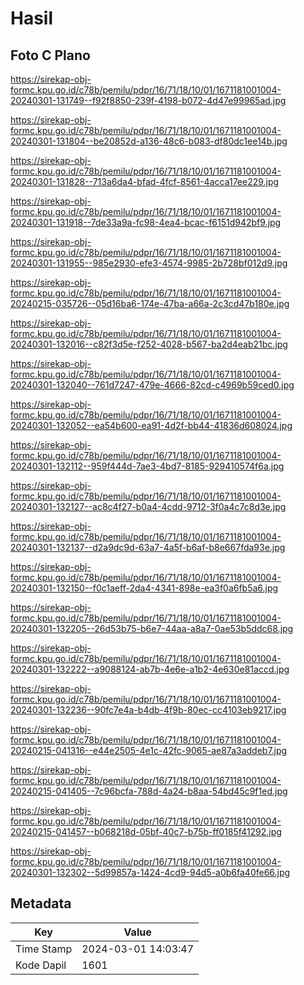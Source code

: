 # Hasil

## Foto C Plano

https://sirekap-obj-formc.kpu.go.id/c78b/pemilu/pdpr/16/71/18/10/01/1671181001004-20240301-131749--f92f8850-239f-4198-b072-4d47e99965ad.jpg

https://sirekap-obj-formc.kpu.go.id/c78b/pemilu/pdpr/16/71/18/10/01/1671181001004-20240301-131804--be20852d-a136-48c6-b083-df80dc1ee14b.jpg

https://sirekap-obj-formc.kpu.go.id/c78b/pemilu/pdpr/16/71/18/10/01/1671181001004-20240301-131828--713a6da4-bfad-4fcf-8561-4acca17ee229.jpg

https://sirekap-obj-formc.kpu.go.id/c78b/pemilu/pdpr/16/71/18/10/01/1671181001004-20240301-131918--7de33a9a-fc98-4ea4-bcac-f6151d942bf9.jpg

https://sirekap-obj-formc.kpu.go.id/c78b/pemilu/pdpr/16/71/18/10/01/1671181001004-20240301-131955--985e2930-efe3-4574-9985-2b728bf012d9.jpg

https://sirekap-obj-formc.kpu.go.id/c78b/pemilu/pdpr/16/71/18/10/01/1671181001004-20240215-035726--05d16ba6-174e-47ba-a66a-2c3cd47b180e.jpg

https://sirekap-obj-formc.kpu.go.id/c78b/pemilu/pdpr/16/71/18/10/01/1671181001004-20240301-132016--c82f3d5e-f252-4028-b567-ba2d4eab21bc.jpg

https://sirekap-obj-formc.kpu.go.id/c78b/pemilu/pdpr/16/71/18/10/01/1671181001004-20240301-132040--761d7247-479e-4666-82cd-c4969b59ced0.jpg

https://sirekap-obj-formc.kpu.go.id/c78b/pemilu/pdpr/16/71/18/10/01/1671181001004-20240301-132052--ea54b600-ea91-4d2f-bb44-41836d608024.jpg

https://sirekap-obj-formc.kpu.go.id/c78b/pemilu/pdpr/16/71/18/10/01/1671181001004-20240301-132112--959f444d-7ae3-4bd7-8185-929410574f6a.jpg

https://sirekap-obj-formc.kpu.go.id/c78b/pemilu/pdpr/16/71/18/10/01/1671181001004-20240301-132127--ac8c4f27-b0a4-4cdd-9712-3f0a4c7c8d3e.jpg

https://sirekap-obj-formc.kpu.go.id/c78b/pemilu/pdpr/16/71/18/10/01/1671181001004-20240301-132137--d2a9dc9d-63a7-4a5f-b6af-b8e667fda93e.jpg

https://sirekap-obj-formc.kpu.go.id/c78b/pemilu/pdpr/16/71/18/10/01/1671181001004-20240301-132150--f0c1aeff-2da4-4341-898e-ea3f0a6fb5a6.jpg

https://sirekap-obj-formc.kpu.go.id/c78b/pemilu/pdpr/16/71/18/10/01/1671181001004-20240301-132205--26d53b75-b6e7-44aa-a8a7-0ae53b5ddc68.jpg

https://sirekap-obj-formc.kpu.go.id/c78b/pemilu/pdpr/16/71/18/10/01/1671181001004-20240301-132222--a9088124-ab7b-4e6e-a1b2-4e630e81accd.jpg

https://sirekap-obj-formc.kpu.go.id/c78b/pemilu/pdpr/16/71/18/10/01/1671181001004-20240301-132236--90fc7e4a-b4db-4f9b-80ec-cc4103eb9217.jpg

https://sirekap-obj-formc.kpu.go.id/c78b/pemilu/pdpr/16/71/18/10/01/1671181001004-20240215-041316--e44e2505-4e1c-42fc-9065-ae87a3addeb7.jpg

https://sirekap-obj-formc.kpu.go.id/c78b/pemilu/pdpr/16/71/18/10/01/1671181001004-20240215-041405--7c96bcfa-788d-4a24-b8aa-54bd45c9f1ed.jpg

https://sirekap-obj-formc.kpu.go.id/c78b/pemilu/pdpr/16/71/18/10/01/1671181001004-20240215-041457--b068218d-05bf-40c7-b75b-ff0185f41292.jpg

https://sirekap-obj-formc.kpu.go.id/c78b/pemilu/pdpr/16/71/18/10/01/1671181001004-20240301-132302--5d99857a-1424-4cd9-94d5-a0b6fa40fe66.jpg


## Metadata

| Key        | Value               |
| ---------- | ------------------- |
| Time Stamp | 2024-03-01 14:03:47 |
| Kode Dapil | 1601                |



